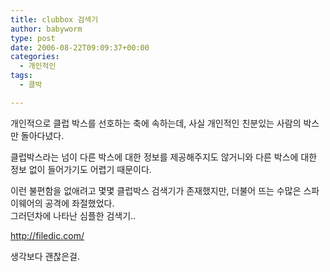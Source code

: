 ```yaml
---
title: clubbox 검색기
author: babyworm
type: post
date: 2006-08-22T09:09:37+00:00
categories:
  - 개인적인
tags:
  - 클박

---
```

개인적으로 클럽 박스를 선호하는 축에 속하는데, 사실 개인적인 친분있는 사람의 박스만 돌아다녔다.

클럽박스라는 넘이 다른 박스에 대한 정보를 제공해주지도 않거니와 다른 박스에 대한 정보 없이 들어가기도 어렵기 때문이다.

이런 불편함을 없애려고 몇몇 클럽박스 검색기가 존재했지만, 더불어 뜨는 수많은 스파이웨어의 공격에 좌절했었다.<br>
그러던차에 나타난 심플한 검색기..

<http://filedic.com/>

생각보다 괜찮은걸.
